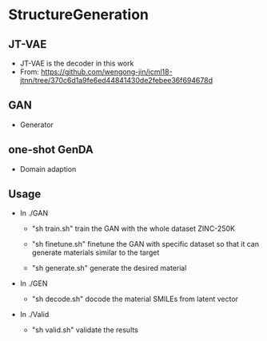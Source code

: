 # StructureGeneration


## JT-VAE
- JT-VAE is the decoder in this work 
- From: https://github.com/wengong-jin/icml18-jtnn/tree/370c6d1a9fe6ed44841430de2febee36f694678d

## GAN
- Generator

## one-shot GenDA
- Domain adaption

## Usage

- In ./GAN

  - "sh train.sh" train the GAN with the whole dataset ZINC-250K

  - "sh finetune.sh" finetune the GAN with specific dataset so that it can generate materials similar to the target

  - "sh generate.sh" generate the desired material

- In ./GEN

  - "sh decode.sh" docode the material SMILEs from latent vector

- In ./Valid

  - "sh valid.sh" validate the results 

